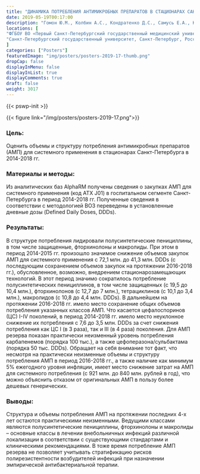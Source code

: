 ```yaml
---
title: "ДИНАМИКА ПОТРЕБЛЕНИЯ АНТИМИКРОБНЫХ ПРЕПАРАТОВ В СТАЦИОНАРАХ САНКТ-ПЕТЕРБУРГА В 2014-2018 ГГ"
date: 2019-05-19T00:17:00
description: "Гомон Ю.М., Колбин А.С., Кондратенко Д.С., Самусь Е.А., Коморина А.И., Ирхина М.Д., Лемещенко Д."
locations: [
"ФГБОУ ВО «Первый Санкт-Петербургский государственный медицинский университет им. акад. И.П. Павлова» Минздрава России, Санкт-Петербург, Россия", 
"Санкт-Петербургский государственный университет, Санкт-Петербург, Россия"
]
categories: ["Posters"]
featuredImage: "img/posters/posters-2019-17-thumb.png"
dropCap: false
displayInMenu: false
displayInList: true
displayComments: true
draft: false
weight: 3017
---
```



{{< pswp-init >}}

{{< figure link="/img/posters/posters-2019-17.png">}}


### Цель:

Оценить объемы и структуру потребления антимикробных препаратов (АМП) для системного применения в стационарах Санкт-Петербурга в 2014-2018 гг.

### Материалы и методы: 

Из аналитических баз AlphaRM получены сведения о закупках АМП для системного применения (код АТХ J01) в госпитальном сегменте Санкт- Петербурга в период 2014-2018 гг. Полученные сведения в соответствии с методологией ВОЗ переведены в установленные дневные дозы (Defined Daily Doses, DDDs).

### Результаты: 

В структуре потребления лидировали полусинтетические пенициллины, в том числе защищенные, фторхинолоны и макролиды. При этом в период 2014-2015 гг. произошло значимое снижение объемов закупок АМП для системного применения с 72,1 млн. до 41,3 млн. DDDs (с последующим сохранением объемов закупок на протяжении 2016-2018 гг.), обусловленное, возможно, внедрением стационарозамещающих технологий. В этот период значимо сократилось потребление полусинтетических пенициллинов, в том числе защищенных (с 19,5 до 10,4 млн.), фторхинолонов (с 12,7 до 7 млн.), тетрациклинов (с 10,1 до 3,4 млн.), макролидов (с 10,8 до 4,4 млн. DDDs). В дальнейшем на протяжении 2016-2018 гг. имело место сохранение общих объемов потребления указанных классов АМП. Что касается цефалоспоринов (ЦС) I-IV поколений, в период 2014-2018 гг. имело место неуклонное снижение их потребления с 7,6 до 3,5 млн. DDDs за счет снижения потребления как ЦС I (в 3 раза), так и III (в 4 раза) поколения. Для АМП резерва показан практически неизменный уровень потребления карбапенемов (порядка 100 тыс.), а также цефоперазона/сульбактама (порядка 50 тыс. DDDs). Обращает на себя внимание тот факт, что несмотря на практически неизменные объемы и структуру потребления АМП в период 2016-2018 гг., а также наличие как минимум 5% ежегодного уровня инфляции, имеет место снижение затрат на АМП для системного потребления (с 921 млн. до 840 млн. рублей в год), что можно объяснить отказом от оригинальных АМП в пользу более дешевых генерических.

### Выводы: 

Структура и объемы потребления АМП на протяжении последних 4-х лет остаются практическими неизменными. Ведущими классами являются полусинтетические пенициллины, фторхинолоны и макролиды – основные классы в лечении внебольничных инфекций различной локализации в соответствии с существующими стандартами и клиническими рекомендациями. В тоже время потребление АМП резерва не позволяет учитывать стратификацию рисков полирезистентности возбудителей инфекций при назначении эмпирической антибактериальной терапии.